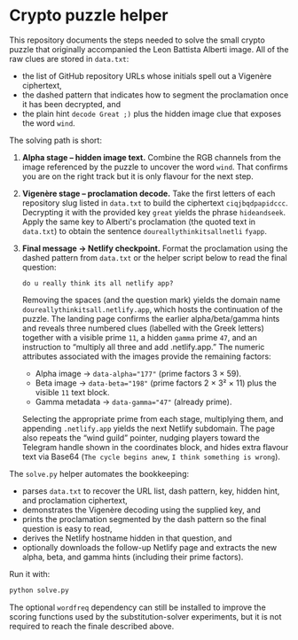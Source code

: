 # Crypto puzzle helper

This repository documents the steps needed to solve the small crypto puzzle that
originally accompanied the Leon Battista Alberti image. All of the raw clues are
stored in `data.txt`:

* the list of GitHub repository URLs whose initials spell out a Vigenère
  ciphertext,
* the dashed pattern that indicates how to segment the proclamation once it has
  been decrypted, and
* the plain hint `decode Great ;)` plus the hidden image clue that exposes the
  word `wind`.

The solving path is short:

1. **Alpha stage – hidden image text.** Combine the RGB channels from the image
   referenced by the puzzle to uncover the word `wind`. That confirms you are on
   the right track but it is only flavour for the next step.
2. **Vigenère stage – proclamation decode.** Take the first letters of each
   repository slug listed in `data.txt` to build the ciphertext
   `ciqjbqdpapidccc`. Decrypting it with the provided key `great` yields the
   phrase `hideandseek`. Apply the same key to Alberti's proclamation (the
   quoted text in `data.txt`) to obtain the sentence `doureallythinkitsallnetli`
   `fyapp`.
3. **Final message → Netlify checkpoint.** Format the proclamation using the
   dashed pattern from `data.txt` or the helper script below to read the final
   question:

   ```
   do u really think its all netlify app?
   ```

   Removing the spaces (and the question mark) yields the domain name
   `doureallythinkitsall.netlify.app`, which hosts the continuation of the
   puzzle. The landing page confirms the earlier alpha/beta/gamma hints and
   reveals three numbered clues (labelled with the Greek letters) together with
   a visible prime `11`, a hidden `gamma` prime `47`, and an instruction to
   “multiply all three and add .netlify.app.” The numeric attributes associated
   with the images provide the remaining factors:

   * Alpha image → `data-alpha="177"` (prime factors 3 × 59).
   * Beta image → `data-beta="198"` (prime factors 2 × 3² × 11) plus the visible
     `11` text block.
   * Gamma metadata → `data-gamma="47"` (already prime).

   Selecting the appropriate prime from each stage, multiplying them, and
   appending `.netlify.app` yields the next Netlify subdomain. The page also
   repeats the “wind guild” pointer, nudging players toward the Telegram handle
   shown in the coordinates block, and hides extra flavour text via Base64
   (`The cycle begins anew`, `I think something is wrong`).

The `solve.py` helper automates the bookkeeping:

* parses `data.txt` to recover the URL list, dash pattern, key, hidden hint, and
  proclamation ciphertext,
* demonstrates the Vigenère decoding using the supplied key, and
* prints the proclamation segmented by the dash pattern so the final question is
  easy to read,
* derives the Netlify hostname hidden in that question, and
* optionally downloads the follow-up Netlify page and extracts the new alpha,
  beta, and gamma hints (including their prime factors).

Run it with:

```bash
python solve.py
```

The optional `wordfreq` dependency can still be installed to improve the scoring
functions used by the substitution-solver experiments, but it is not required to
reach the finale described above.
